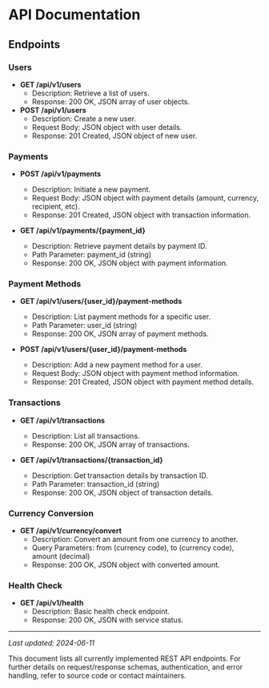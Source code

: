 # API Documentation

## Endpoints

### Users

- **GET /api/v1/users**
  - Description: Retrieve a list of users.
  - Response: 200 OK, JSON array of user objects.
- **POST /api/v1/users**
  - Description: Create a new user.
  - Request Body: JSON object with user details.
  - Response: 201 Created, JSON object of new user.

### Payments

- **POST /api/v1/payments**
  - Description: Initiate a new payment.
  - Request Body: JSON object with payment details (amount, currency, recipient, etc).
  - Response: 201 Created, JSON object with transaction information.

- **GET /api/v1/payments/{payment_id}**
  - Description: Retrieve payment details by payment ID.
  - Path Parameter: payment_id (string)
  - Response: 200 OK, JSON object with payment information.

### Payment Methods

- **GET /api/v1/users/{user_id}/payment-methods**
  - Description: List payment methods for a specific user.
  - Path Parameter: user_id (string)
  - Response: 200 OK, JSON array of payment methods.

- **POST /api/v1/users/{user_id}/payment-methods**
  - Description: Add a new payment method for a user.
  - Request Body: JSON object with payment method information.
  - Response: 201 Created, JSON object with payment method details.

### Transactions

- **GET /api/v1/transactions**
  - Description: List all transactions.
  - Response: 200 OK, JSON array of transactions.

- **GET /api/v1/transactions/{transaction_id}**
  - Description: Get transaction details by transaction ID.
  - Path Parameter: transaction_id (string)
  - Response: 200 OK, JSON object of transaction details.

### Currency Conversion

- **GET /api/v1/currency/convert**
  - Description: Convert an amount from one currency to another.
  - Query Parameters: from (currency code), to (currency code), amount (decimal)
  - Response: 200 OK, JSON object with converted amount.

### Health Check

- **GET /api/v1/health**
  - Description: Basic health check endpoint.
  - Response: 200 OK, JSON with service status.

---

_Last updated: 2024-06-11_

This document lists all currently implemented REST API endpoints. For further details on request/response schemas, authentication, and error handling, refer to source code or contact maintainers.